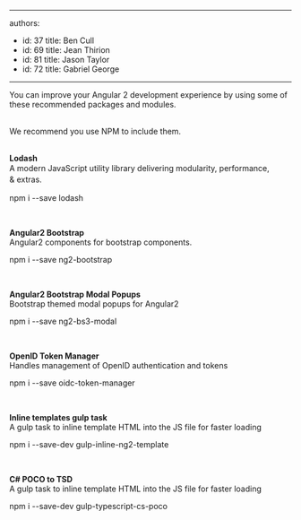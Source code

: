 

---
authors:
  - id: 37
    title: Ben Cull
  - id: 69
    title: Jean Thirion
  - id: 81
    title: Jason Taylor
  - id: 72
    title: Gabriel George
---




<span class='intro'> You can improve your Angular 2 development experience by using some of these recommended packages and modules.<div><br>We recommend you use NPM to include them.</div><div><br></div> </span>

<p><strong>​Lodash</strong><br><span style="line-height&#58;20px;">A modern JavaScript utility library delivering&#160;modularity, performance, &amp;&#160;ex</span><span style="line-height&#58;20px;">t</span><span style="line-height&#58;20px;">ras.</span><span style="line-height&#58;20px;">​<br></span></p><p class="ssw15-rteElement-CodeArea">npm i --save lodash​</p><p>&#160;</p><p><strong>Angular2 Bootstrap</strong><br> Angular2 components for bootstrap components. </p><p class="ssw15-rteElement-CodeArea">npm i --save ng​​2-bootstrap </p><p>&#160;</p><p><strong>Angular2 Bootstrap Modal Popups</strong><br> Bootstrap themed modal popups for Angular2</p><p class="ssw15-rteElement-CodeArea">npm i --save ng​​2-bs3-modal </p><p>&#160;</p><p><strong>OpenID Token Manager</strong><br> Handles management of OpenID authentication and tokens</p><p class="ssw15-rteElement-CodeArea">npm i --save oidc-token-mana​​ger </p><p>&#160;</p><p><strong>Inline templates gulp task</strong><br> A gulp task to inline template HTML into the JS file for faster loading</p><p class="ssw15-rteElement-CodeArea">npm i --save-dev gulp-inline-ng2-tem​​plate </p><p>&#160;</p><p><strong>C# POCO to TSD</strong><br> A gulp task to inline template HTML into the JS file for faster loading</p><p class="ssw15-rteElement-CodeArea">npm i --save-de​​​v gulp-typescript-cs-poco </p><p>​&#160;​</p>



